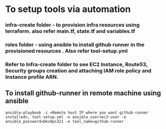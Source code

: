 # To setup tools via automation

### infra-create folder - to provision infra resources using terraform. also refer main.tf, state.tf and variables.tf
### roles folder - using ansible to install github runner in the provisioned resources . Also refer tool-setup.yml

### Refer to Infra-create folder to see EC2 Instance, Route53, Security groups creation and attaching IAM role policy and Instance profile ARN.


## To install github-runner in remote machine using ansible

````
ansible-playbook -i <Remote host IP where you want github-runner installed>, tool-setup.yml -e ansible_user=ec2-user -e ansible_password=DevOps321 -e tool_name=github-runner
````
